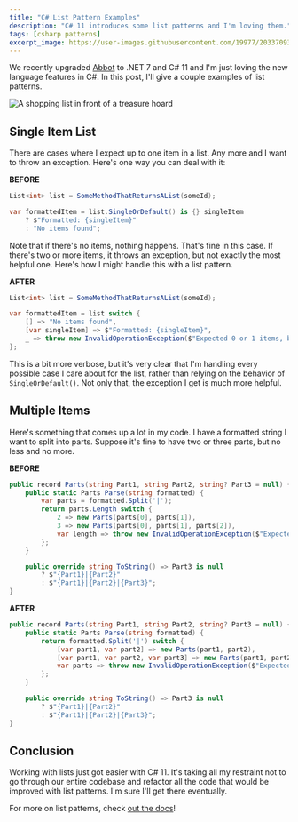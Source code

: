 ```yaml
---
title: "C# List Pattern Examples"
description: "C# 11 introduces some list patterns and I'm loving them."
tags: [csharp patterns]
excerpt_image: https://user-images.githubusercontent.com/19977/203370937-0793aeb9-4d2a-444e-bc44-dd81124105f7.png
---
```


We recently upgraded [Abbot](https://ab.bot/) to .NET 7 and C# 11 and I'm just loving the new language features in C#. In this post, I'll give a couple examples of list patterns.

![A shopping list in front of a treasure hoard](https://user-images.githubusercontent.com/19977/203370937-0793aeb9-4d2a-444e-bc44-dd81124105f7.png "Ancient scroll with my shopping list")

## Single Item List

There are cases where I expect up to one item in a list. Any more and I want to throw an exception. Here's one way you can deal with it:

__BEFORE__

```csharp
List<int> list = SomeMethodThatReturnsAList(someId);

var formattedItem = list.SingleOrDefault() is {} singleItem
    ? $"Formatted: {singleItem}"
    : "No items found";
```

Note that if there's no items, nothing happens. That's fine in this case. If there's two or more items, it throws an exception, but not exactly the most helpful one. Here's how I might handle this with a list pattern.

__AFTER__

```csharp
List<int> list = SomeMethodThatReturnsAList(someId);

var formattedItem = list switch {
    [] => "No items found",
    [var singleItem] => $"Formatted: {singleItem}",
    _ => throw new InvalidOperationException($"Expected 0 or 1 items, but got {list.Count} items for Id: {someId}.")
};
```

This is a bit more verbose, but it's very clear that I'm handling every possible case I care about for the list, rather than relying on the behavior of `SingleOrDefault()`. Not only that, the exception I get is much more helpful.

## Multiple Items

Here's something that comes up a lot in my code. I have a formatted string I want to split into parts. Suppose it's fine to have two or three parts, but no less and no more.

__BEFORE__

```csharp
public record Parts(string Part1, string Part2, string? Part3 = null) {
    public static Parts Parse(string formatted) {
        var parts = formatted.Split('|');
        return parts.Length switch {
            2 => new Parts(parts[0], parts[1]),
            3 => new Parts(parts[0], parts[1], parts[2]),
            var length => throw new InvalidOperationException($"Expected 3 parts, but got {length} parts for formatted string: {formatted}."),
        };
    }

    public override string ToString() => Part3 is null
        ? $"{Part1}|{Part2}"
        : $"{Part1}|{Part2}|{Part3}";
}
```

__AFTER__

```csharp
public record Parts(string Part1, string Part2, string? Part3 = null) {
    public static Parts Parse(string formatted) {
        return formatted.Split('|') switch {
            [var part1, var part2] => new Parts(part1, part2),
            [var part1, var part2, var part3] => new Parts(part1, part2, part3),
            var parts => throw new InvalidOperationException($"Expected 3 parts, but got {parts.Length} parts for formatted string: {formatted}."),
        };
    }

    public override string ToString() => Part3 is null
        ? $"{Part1}|{Part2}"
        : $"{Part1}|{Part2}|{Part3}";
}
```

## Conclusion

Working with lists just got easier with C# 11. It's taking all my restraint not to go through our entire codebase and refactor all the code that would be improved with list patterns. I'm sure I'll get there eventually.

For more on list patterns, check [out the docs](https://learn.microsoft.com/en-us/dotnet/csharp/language-reference/operators/patterns#list-patterns)!

